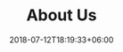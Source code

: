 ---
title: "About Us"
date: 2018-07-12T18:19:33+06:00
heading : "We're the WWU Association for Gender Inclusion in Computing."
mission : "Our mission is to support gender-related diversity in computer science. We strive to build an empowering environment for all people who are a minority in computer science due to their gender and/or gender presentation (women, non-binary people, intersex people, gender non-conforming people, etc.) via opportunities for community, professional development, and leadership."
activities_title: "Our activities include"
activities_sectors: ["Weekly Club Meetings", "Company Tours", "Game Nights", "Tech Talks", "Professional Development Panels", "Hackathons"]
---